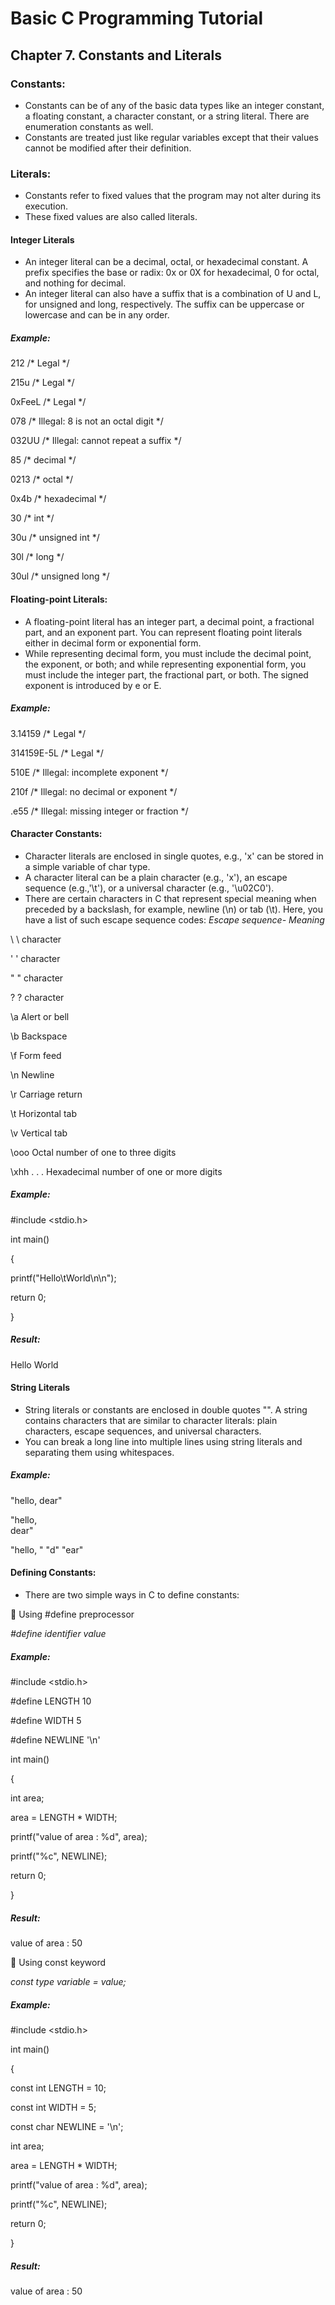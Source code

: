 # Basic C Programming Tutorial 
## Chapter 7. Constants and Literals
### Constants:
* Constants can be of any of the basic data types like an integer constant, a floating constant, a character constant, or a string literal. There are enumeration constants as well.
* Constants are treated just like regular variables except that their values cannot be modified after their definition.
### Literals:
* Constants refer to fixed values that the program may not alter during its execution. 
* These fixed values are also called literals.

#### Integer Literals
* An integer literal can be a decimal, octal, or hexadecimal constant. A prefix specifies the base or radix: 0x or 0X for hexadecimal, 0 for octal, and nothing for decimal.
* An integer literal can also have a suffix that is a combination of U and L, for unsigned and long, respectively. The suffix can be uppercase or lowercase and can be in any order.
##### Example:

212 /* Legal */

215u /* Legal */

0xFeeL /* Legal */

078 /* Illegal: 8 is not an octal digit */

032UU /* Illegal: cannot repeat a suffix */

85 /* decimal */

0213 /* octal */

0x4b /* hexadecimal */

30 /* int */

30u /* unsigned int */

30l /* long */

30ul /* unsigned long */

#### Floating-point Literals:
* A floating-point literal has an integer part, a decimal point, a fractional part, and an exponent part. You can represent floating point literals either in decimal form or exponential form.
* While representing decimal form, you must include the decimal point, the exponent, or both; and while representing exponential form, you must include the integer part, the fractional part, or both. The signed exponent is introduced by e or E.
##### Example:

3.14159 /* Legal */

314159E-5L /* Legal */

510E /* Illegal: incomplete exponent */

210f /* Illegal: no decimal or exponent */

.e55 /* Illegal: missing integer or fraction */

#### Character Constants:
* Character literals are enclosed in single quotes, e.g., 'x' can be stored in a simple variable of char type.
* A character literal can be a plain character (e.g., 'x'), an escape sequence (e.g.,'\t'), or a universal character (e.g., '\u02C0').
* There are certain characters in C that represent special meaning when preceded by a backslash, for example, newline (\n) or tab (\t). Here, you have a list of such escape sequence codes:
_Escape sequence- Meaning_

\\ \ character

\' ' character

\" " character

\? ? character

\a Alert or bell

\b Backspace

\f Form feed

\n Newline

\r Carriage return

\t Horizontal tab

\v Vertical tab

\ooo Octal number of one to three digits

\xhh . . . Hexadecimal number of one or more digits

##### Example:

#include <stdio.h>

int main()

{

printf("Hello\tWorld\n\n");

return 0;

}

##### Result:

Hello World

#### String Literals
* String literals or constants are enclosed in double quotes "". A string contains characters that are similar to character literals: plain characters, escape sequences, and universal characters.
* You can break a long line into multiple lines using string literals and separating them using whitespaces.
##### Example:

"hello, dear"

"hello, \
dear"

"hello, " "d" "ear"

#### Defining Constants:
* There are two simple ways in C to define constants:

 Using #define preprocessor

_#define identifier value_

##### Example:

#include <stdio.h>

#define LENGTH 10

#define WIDTH 5

#define NEWLINE '\n'

int main()

{

int area;

area = LENGTH * WIDTH;

printf("value of area : %d", area);

printf("%c", NEWLINE);

return 0;

}

##### Result:

value of area : 50

 Using const keyword

_const type variable = value;_

##### Example:

#include <stdio.h>

int main()

{

const int LENGTH = 10;

const int WIDTH = 5;

const char NEWLINE = '\n';

int area;

area = LENGTH * WIDTH;

printf("value of area : %d", area);

printf("%c", NEWLINE);

return 0;

}

##### Result:

value of area : 50
